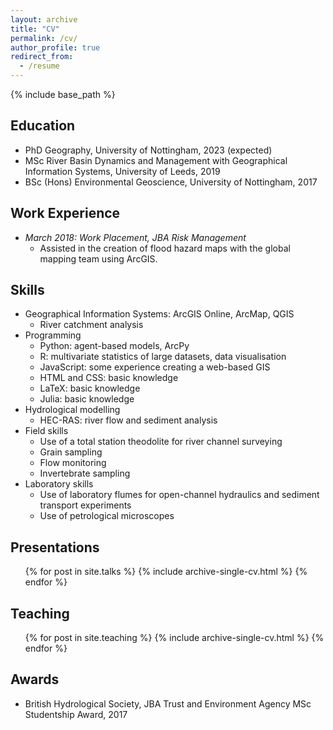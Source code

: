 ```yaml
---
layout: archive
title: "CV"
permalink: /cv/
author_profile: true
redirect_from:
  - /resume
---
```


{% include base_path %}

Education
------
* PhD Geography, University of Nottingham, 2023 (expected)
* MSc River Basin Dynamics and Management with Geographical Information Systems, University of Leeds, 2019
* BSc (Hons) Environmental Geoscience, University of Nottingham, 2017


Work Experience
------
* *March 2018: Work Placement, JBA Risk Management*
  * Assisted in the creation of flood hazard maps with the global mapping team using ArcGIS.


Skills
------
* Geographical Information Systems: ArcGIS Online, ArcMap, QGIS
  * River catchment analysis
* Programming
  * Python: agent-based models, ArcPy
  * R: multivariate statistics of large datasets, data visualisation
  * JavaScript: some experience creating a web-based GIS
  * HTML and CSS: basic knowledge
  * LaTeX: basic knowledge
  * Julia: basic knowledge
* Hydrological modelling
  * HEC-RAS: river flow and sediment analysis
* Field skills
  * Use of a total station theodolite for river channel surveying
  * Grain sampling
  * Flow monitoring
  * Invertebrate sampling
* Laboratory skills
  * Use of laboratory flumes for open-channel hydraulics and sediment transport experiments
  * Use of petrological microscopes
  
Presentations
------
  <ul>{% for post in site.talks %}
    {% include archive-single-cv.html %}
  {% endfor %}</ul>

Teaching
------
  <ul>{% for post in site.teaching %}
    {% include archive-single-cv.html %}
  {% endfor %}</ul>
  
Awards
------
* British Hydrological Society, JBA Trust and Environment Agency MSc Studentship Award, 2017
